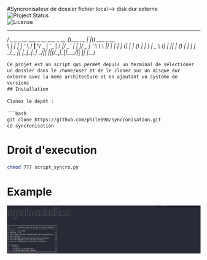 #Syncronisateur de dossier fichier local--> disk dur externe 
![Project Status](https://img.shields.io/badge/status-active-brightgreen)  
![License](https://img.shields.io/badge/license-MIT-blue)
``
 __                                  _           _   _             
/ _\_   _ _ __   ___ _ __ ___  _ __ (_)___  __ _| |_(_) ___  _ __  
\ \| | | | '_ \ / __| '__/ _ \| '_ \| / __|/ _` | __| |/ _ \| '_ \ 
_\ \ |_| | | | | (__| | | (_) | | | | \__ \ (_| | |_| | (_) | | | |
\__/\__, |_| |_|\___|_|  \___/|_| |_|_|___/\__,_|\__|_|\___/|_| |_|
    |___/                                                          
```
Ce projet est un script qui permet depuis un terminal de sélectioner un dossier dans le /home/user et de le cloner sur un disque dur externe avec la meme architecture et en ajoutant un systeme de versions
## Installation

Clonez le dépôt :

```bash
git clone https://github.com/phile098/syncronisation.git
cd syncronisation

```
# Droit d'execution

```bash
chmod 777 script_syncro.py

```

# Example 
![Mon image](/capture.png)

